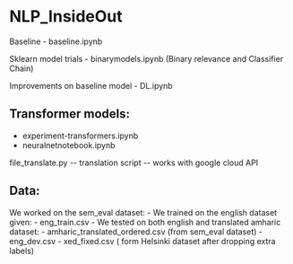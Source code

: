# NLP_InsideOut

Baseline - baseline.ipynb

Sklearn model trials - binarymodels.ipynb (Binary relevance and Classifier Chain)

Improvements on baseline model - DL.ipynb

## Transformer models:
   - experiment-transformers.ipynb
   - neuralnetnotebook.ipynb

file_translate.py  -- translation script -- works with google cloud API

## Data:
We worked on the sem_eval dataset:
     - We trained on the english dataset given:
          - eng_train.csv
     - We tested on both english and translated amharic dataset:
          - amharic_translated_ordered.csv (from sem_eval dataset)
          - eng_dev.csv
          - xed_fixed.csv ( form Helsinki dataset after dropping extra labels)
      


